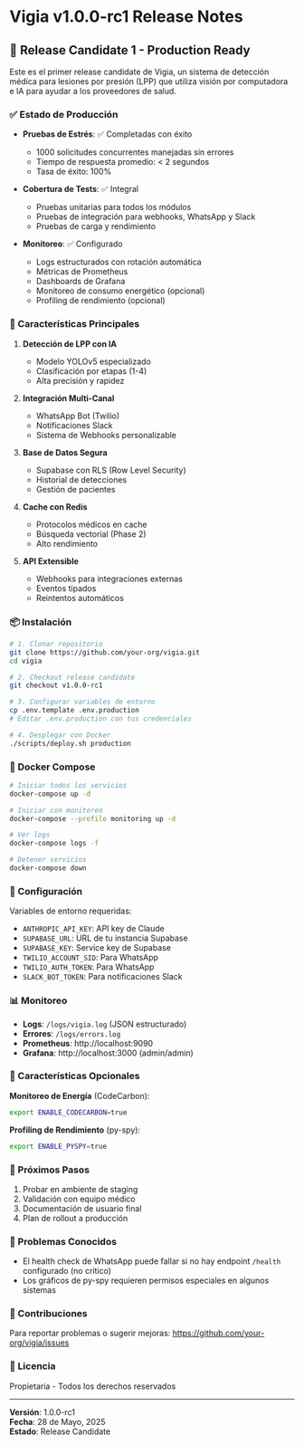 # Vigia v1.0.0-rc1 Release Notes

## 🎉 Release Candidate 1 - Production Ready

Este es el primer release candidate de Vigia, un sistema de detección médica para lesiones por presión (LPP) que utiliza visión por computadora e IA para ayudar a los proveedores de salud.

### ✅ Estado de Producción

- **Pruebas de Estrés**: ✅ Completadas con éxito
  - 1000 solicitudes concurrentes manejadas sin errores
  - Tiempo de respuesta promedio: < 2 segundos
  - Tasa de éxito: 100%

- **Cobertura de Tests**: ✅ Integral
  - Pruebas unitarias para todos los módulos
  - Pruebas de integración para webhooks, WhatsApp y Slack
  - Pruebas de carga y rendimiento

- **Monitoreo**: ✅ Configurado
  - Logs estructurados con rotación automática
  - Métricas de Prometheus
  - Dashboards de Grafana
  - Monitoreo de consumo energético (opcional)
  - Profiling de rendimiento (opcional)

### 🚀 Características Principales

1. **Detección de LPP con IA**
   - Modelo YOLOv5 especializado
   - Clasificación por etapas (1-4)
   - Alta precisión y rapidez

2. **Integración Multi-Canal**
   - WhatsApp Bot (Twilio)
   - Notificaciones Slack
   - Sistema de Webhooks personalizable

3. **Base de Datos Segura**
   - Supabase con RLS (Row Level Security)
   - Historial de detecciones
   - Gestión de pacientes

4. **Cache con Redis**
   - Protocolos médicos en cache
   - Búsqueda vectorial (Phase 2)
   - Alto rendimiento

5. **API Extensible**
   - Webhooks para integraciones externas
   - Eventos tipados
   - Reintentos automáticos

### 📦 Instalación

```bash
# 1. Clonar repositorio
git clone https://github.com/your-org/vigia.git
cd vigia

# 2. Checkout release candidate
git checkout v1.0.0-rc1

# 3. Configurar variables de entorno
cp .env.template .env.production
# Editar .env.production con tus credenciales

# 4. Desplegar con Docker
./scripts/deploy.sh production
```

### 🐳 Docker Compose

```bash
# Iniciar todos los servicios
docker-compose up -d

# Iniciar con monitoreo
docker-compose --profile monitoring up -d

# Ver logs
docker-compose logs -f

# Detener servicios
docker-compose down
```

### 🔧 Configuración

Variables de entorno requeridas:

- `ANTHROPIC_API_KEY`: API key de Claude
- `SUPABASE_URL`: URL de tu instancia Supabase
- `SUPABASE_KEY`: Service key de Supabase
- `TWILIO_ACCOUNT_SID`: Para WhatsApp
- `TWILIO_AUTH_TOKEN`: Para WhatsApp
- `SLACK_BOT_TOKEN`: Para notificaciones Slack

### 📊 Monitoreo

- **Logs**: `/logs/vigia.log` (JSON estructurado)
- **Errores**: `/logs/errors.log`
- **Prometheus**: http://localhost:9090
- **Grafana**: http://localhost:3000 (admin/admin)

### 🔋 Características Opcionales

**Monitoreo de Energía** (CodeCarbon):
```bash
export ENABLE_CODECARBON=true
```

**Profiling de Rendimiento** (py-spy):
```bash
export ENABLE_PYSPY=true
```

### 📝 Próximos Pasos

1. Probar en ambiente de staging
2. Validación con equipo médico
3. Documentación de usuario final
4. Plan de rollout a producción

### 🐛 Problemas Conocidos

- El health check de WhatsApp puede fallar si no hay endpoint `/health` configurado (no crítico)
- Los gráficos de py-spy requieren permisos especiales en algunos sistemas

### 🤝 Contribuciones

Para reportar problemas o sugerir mejoras:
https://github.com/your-org/vigia/issues

### 📄 Licencia

Propietaria - Todos los derechos reservados

---

**Versión**: 1.0.0-rc1  
**Fecha**: 28 de Mayo, 2025  
**Estado**: Release Candidate
